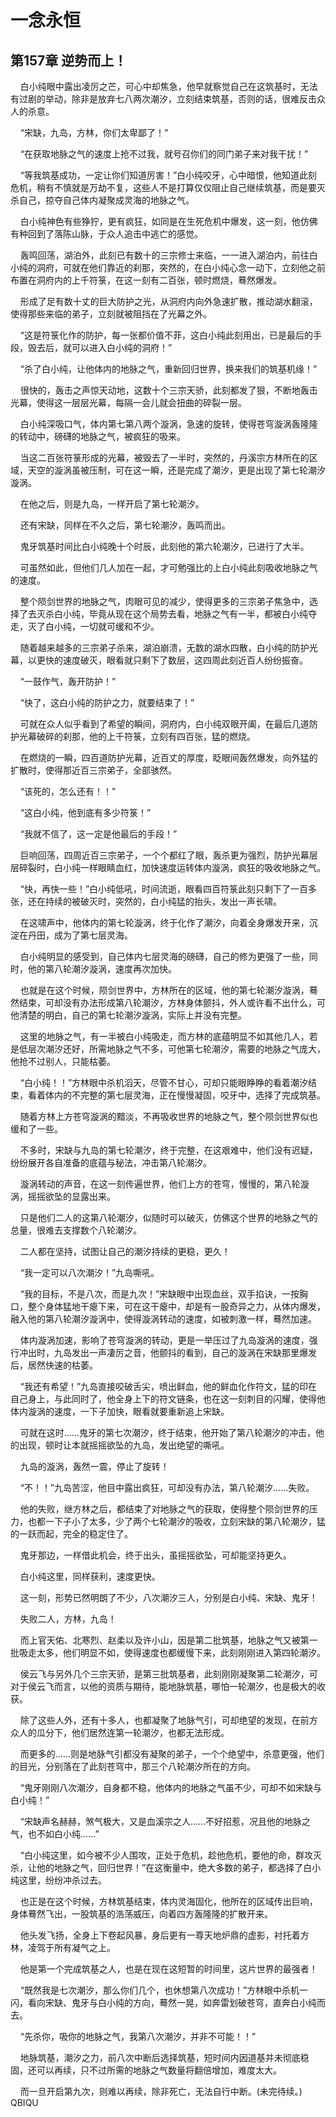 # 一念永恒 
 ## 第157章 逆势而上！
     白小纯眼中露出凌厉之芒，可心中却焦急，他早就察觉自己在这筑基时，无法有过剧的举动，除非是放弃七八两次潮汐，立刻结束筑基，否则的话，很难反击众人的杀意。

    “宋缺，九岛，方林，你们太卑鄙了！”

    “在获取地脉之气的速度上抢不过我，就号召你们的同门弟子来对我干扰！”

    “等我筑基成功，一定让你们知道厉害！”白小纯咬牙，心中暗恨，他知道此刻危机，稍有不慎就是万劫不复，这些人不是打算仅仅阻止自己继续筑基，而是要灭杀自己，掠夺自己体内凝聚成灵海的地脉之气。

    白小纯神色有些狰狞，更有疯狂，如同是在生死危机中爆发，这一刻，他仿佛有种回到了落陈山脉，于众人追击中逃亡的感觉。

    轰鸣回荡，湖泊外，此刻已有数十的三宗修士来临，一一进入湖泊内，前往白小纯的洞府，可就在他们靠近的刹那，突然的，在白小纯心念一动下，立刻他之前布置在洞府内的上千符箓，在这一刻有二百张，顿时燃烧，蓦然爆发。

    形成了足有数十丈的巨大防护之光，从洞府内向外急速扩散，推动湖水翻滚，使得那些来临的弟子，立刻就被阻挡在了光幕之外。

    “这是符箓化作的防护，每一张都价值不菲，这白小纯此刻用出，已是最后的手段，毁去后，就可以进入白小纯的洞府！”

    “杀了白小纯，让他体内的地脉之气，重新回归世界，换来我们的筑基机缘！”

    很快的，轰击之声惊天动地，这数十个三宗天骄，此刻都发了狠，不断地轰击光幕，使得这一层层光幕，每隔一会儿就会扭曲的碎裂一层。

    白小纯深吸口气，体内第七第八两个漩涡，急速的旋转，使得苍穹漩涡轰隆隆的转动中，磅礴的地脉之气，被疯狂的吸来。

    当这二百张符箓形成的光幕，被毁去了一半时，突然的，丹溪宗方林所在的区域，天空的漩涡虽被压制，可在这一瞬，还是完成了潮汐，更是出现了第七轮潮汐漩涡。

    在他之后，则是九岛，一样开启了第七轮潮汐。

    还有宋缺，同样在不久之后，第七轮潮汐，轰鸣而出。

    鬼牙筑基时间比白小纯晚十个时辰，此刻他的第六轮潮汐，已进行了大半。

    可虽然如此，但他们几人加在一起，才可勉强比的上白小纯此刻吸收地脉之气的速度。

    整个陨剑世界的地脉之气，肉眼可见的减少，使得更多的三宗弟子焦急中，选择了去灭杀白小纯，毕竟从现在这个局势去看，地脉之气有一半，都被白小纯夺走，灭了白小纯，一切就可缓和不少。

    随着越来越多的三宗弟子杀来，湖泊崩溃，无数的湖水四散，白小纯的防护光幕，以更快的速度破灭，眼看就只剩下了数层，这四周此刻近百人纷纷振奋。

    “一鼓作气，轰开防护！”

    “快了，这白小纯的防护之力，就要结束了！”

    可就在众人似乎看到了希望的瞬间，洞府内，白小纯双眼开阖，在最后几道防护光幕破碎的刹那，他的上千符箓，立刻有四百张，猛的燃烧。

    在燃烧的一瞬，四百道防护光幕，近百丈的厚度，眨眼间轰然爆发，向外猛的扩散时，使得那近百三宗弟子，全部骇然。

    “该死的，怎么还有！！”

    “这白小纯，他到底有多少符箓！”

    “我就不信了，这一定是他最后的手段！”

    巨响回荡，四周近百三宗弟子，一个个都红了眼，轰杀更为强烈，防护光幕层层碎裂时，白小纯一样眼睛血红，加快速度运转体内漩涡，疯狂的吸收地脉之气。

    “快，再快一些！”白小纯低吼，时间流逝，眼看四百符箓此刻只剩下了一百多张，还在持续的被破灭时，突然的，白小纯猛的抬头，发出一声长啸。

    在这啸声中，他体内的第七轮漩涡，终于化作了潮汐，向着全身爆发开来，沉淀在丹田，成为了第七层灵海。

    白小纯明显的感受到，自己体内七层灵海的磅礴，自己的修为更强了一些，同时，他的第八轮潮汐漩涡，速度再次加快。

    也就是在这个时候，陨剑世界中，方林所在的区域，他的第七轮潮汐漩涡，蓦然结束，可却没有办法形成第八轮潮汐，方林身体颤抖，外人或许看不出什么，可他清楚的明白，自己的第七轮潮汐漩涡，实际上并没有完整。

    这里的地脉之气，有一半被白小纯吸走，而方林的底蕴明显不如其他几人，若是低层次潮汐还好，所需地脉之气不多，可他第七轮潮汐，需要的地脉之气庞大，他抢不过别人，只能枯萎。

    “白小纯！！”方林眼中杀机滔天，尽管不甘心，可却只能眼睁睁的看着潮汐结束，看着体内的不完整的第七层灵海，正在慢慢凝固，咬牙中，选择了完成筑基。

    随着方林上方苍穹漩涡的黯淡，不再吸收世界的地脉之气，整个陨剑世界似也缓和了一些。

    不多时，宋缺与九岛的第七轮潮汐，终于完整，在这艰难中，他们没有迟疑，纷纷展开各自准备的底蕴与秘法，冲击第八轮潮汐。

    漩涡转动的声音，在这一刻传遍世界，他们上方的苍穹，慢慢的，第八轮漩涡，摇摇欲坠的显露出来。

    只是他们二人的这第八轮潮汐，似随时可以破灭，仿佛这个世界的地脉之气的总量，很难去支撑数个八轮潮汐。

    二人都在坚持，试图让自己的潮汐持续的更稳，更久！

    “我一定可以八次潮汐！”九岛嘶吼。

    “我的目标，不是八次，而是九次！”宋缺眼中出现血丝，双手掐诀，一按胸口，整个身体猛地干瘪下来，可在这干瘪中，却是有一股奇异之力，从体内爆发，融入他的第八轮潮汐漩涡中，使得漩涡转动的速度，如被刺激一样，蓦然加速。

    体内漩涡加速，影响了苍穹漩涡的转动，更是一举压过了九岛漩涡的速度，强行冲出时，九岛发出一声凄厉之音，他颤抖的看到，自己的漩涡在宋缺那里爆发后，居然快速的枯萎。

    “我还有希望！”九岛直接咬破舌尖，喷出鲜血，他的鲜血化作符文，猛的印在自己身上，与此同时了，他全身上下的符文链条，也在这一刻刺目的闪耀，使得他体内漩涡的速度，一下子加快，眼看就要重新追上宋缺。

    可就在这时……鬼牙的第七次潮汐，终于结束，他开始了第八轮潮汐的冲击，他的出现，顿时让本就摇摇欲坠的九岛，发出绝望的嘶吼。

    九岛的漩涡，轰然一震，停止了旋转！

    “不！！”九岛苦涩，他目中露出疯狂，可却没有办法，第八轮潮汐……失败。

    他的失败，继方林之后，都结束了对地脉之气的获取，使得整个陨剑世界的压力，也都一下子小了太多，少了两个七轮潮汐的吸收，立刻宋缺的第八轮潮汐，猛的一跃而起，完全的稳定住了。

    鬼牙那边，一样借此机会，终于出头，虽摇摇欲坠，可却能坚持更久。

    白小纯这里，同样获利，速度更快。

    这一刻，形势已然明朗了不少，八次潮汐三人，分别是白小纯、宋缺、鬼牙！

    失败二人，方林，九岛！

    而上官天佑、北寒烈、赵柔以及许小山，因是第二批筑基，地脉之气又被第一批吸走太多，他们明显不如，使得速度也都缓慢下来，此刻刚刚进入第四轮潮汐。

    侯云飞与另外几个三宗天骄，是第三批筑基者，此刻刚刚凝聚第二轮潮汐，可对于侯云飞而言，以他的资质与期待，能地脉筑基，哪怕一轮潮汐，也是极大的收获。

    除了这些人外，还有十多人，也都凝聚了地脉气引，可却绝望的发现，在前方众人的瓜分下，他们居然连第一轮潮汐，也都无法形成。

    而更多的……则是地脉气引都没有凝聚的弟子，一个个绝望中，杀意更强，他们的目光，分别落在了此刻苍穹中，那三个八轮潮汐所在的方向。

    “鬼牙刚刚八次潮汐，自身都不稳，他体内的地脉之气虽不少，可却不如宋缺与白小纯！”

    “宋缺声名赫赫，煞气极大，又是血溪宗之人……不好招惹，况且他的地脉之气，也不如白小纯……”

    “白小纯这里，如今被不少人围攻，正处于危机，趁他危机，要他的命，群攻灭杀，让他的地脉之气，回归世界！”在这衡量中，绝大多数的弟子，都选择了白小纯这里，纷纷冲杀过去。

    也正是在这个时候，方林筑基结束，体内灵海固化，他所在的区域传出巨响，身体蓦然飞出，一股筑基的浩荡威压，向着四方轰隆隆的扩散开来。

    他头发飞扬，全身上下卷起风暴，身后更有一尊天地炉鼎的虚影，衬托着方林，凌驾于所有凝气之上。

    他是第一个完成筑基之人，也是在现在这短暂的时间里，这片世界的最强者！

    “既然我是七次潮汐，那么你们几个，也休想第八次成功！”方林眼中杀机一闪，看向宋缺、鬼牙与白小纯的方向，蓦然一晃，如奔雷划破苍穹，直奔白小纯而去。

    “先杀你，吸你的地脉之气，我第八次潮汐，并非不可能！！”

    地脉筑基，潮汐之力，前八次中断后选择筑基，短时间内因道基并未彻底稳固，还可以再续，只不过所需的地脉之气数量将翻倍增加，难度太大。

    而一旦开启第九次，则难以再续，除非死亡，无法自行中断。(未完待续。) 
QBIQU